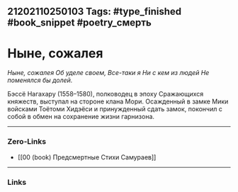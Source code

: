 21202110250103
Tags: #type_finished #book_snippet #poetry_смерть
---
# Ныне, сожалея

*Ныне, сожалея
Об уделе своем,
Все-таки я
Ни с кем из людей
Не поменялся бы долей.*

Бэссё Нагахару (1558–1580), полководец в эпоху Сражающихся княжеств, выступал на стороне клана Мори. Осажденный в замке Мики войсками Тоётоми Хидэёси и принужденный сдать замок, покончил с собой в обмен на сохранение жизни гарнизона. 

---
### Zero-Links
- [[00 (book) Предсмертные Стихи Самураев]]
---
### Links
